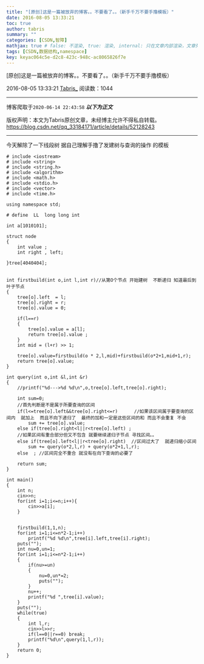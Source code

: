 ```yaml
---
title: "[原创]这是一篇被放弃的博客。。不要看了。。（新手千万不要手撸模板）"
date: 2016-08-05 13:33:21
toc: true
author: tabris
summary: ""
categories: [CSDN,智障]
mathjax: true # false: 不渲染, true: 渲染, internal: 只在文章内部渲染，文章列表中不渲染
tags: [CSDN,数据结构,namespace]
key: keyac064c5e-d2c8-423c-948c-ac8065826f7e
---
```


[原创]这是一篇被放弃的博客。。不要看了。。（新手千万不要手撸模板）

2016-08-05 13:33:21  [Tabris_](https://me.csdn.net/qq_33184171) 阅读数：1044

---

博客爬取于`2020-06-14 22:43:58`
***以下为正文***

版权声明：本文为Tabris原创文章，未经博主允许不得私自转载。
https://blog.csdn.net/qq_33184171/article/details/52128243

<!-- more -->

---

今天解除了一下线段树  据自己理解手撸了发建树与查询的操作  的模板
```Segment tree
# include <iostream>
# include <string>
# include <string.h>
# include <algorithm>
# include <math.h>
# include <stdio.h>
# include <vector>
# include <time.h>

using namespace std;

# define  LL  long long int 

int a[1010101];

struct node
{
    int value ;
    int right , left;
    
}tree[4040404];


int firstbuild(int o,int l,int r)//从第O个节点 开始建树  不断递归 知道最后到叶子节点
{
    tree[o].left  = l;
	tree[o].right = r;
	tree[o].value = 0;

    if(l==r)
    {
    	tree[o].value = a[l];
        return tree[o].value ;
    }
    int mid = (l+r) >> 1;

    tree[o].value=firstbuild(o * 2,l,mid)+firstbuild(o*2+1,mid+1,r);
	return tree[o].value;
}

int query(int o,int &l,int &r)
{
	//printf("%d--->%d %d\n",o,tree[o].left,tree[o].right); 
	
    int sum=0;
    //首先判断是不是属于所要查询的区间   
    if(l<=tree[o].left&&tree[o].right<=r)      //如果该区间属于要查询的区间内  就加上  而且不向下递归了  最终的加和一定是这些区间的和 而且不会重复 不会
        sum += tree[o].value;
    else if(tree[o].right<l||r<tree[o].left) ;
    //如果区间有重合部分但又不包含 就要继续递归子节点 寻找区间。。 
 	else if(tree[o].left<l||r<tree[o].right)  //区间过大了  就递归缩小区间
        sum += query(o*2,l,r) + query(o*2+1,l,r);
    else  ; //区间完全不重合 就没有在向下查询的必要了 
	  
    return sum;
}

int main()
{
	int n;
	cin>>n;
	for(int i=1;i<=n;i++){
		cin>>a[i];
	}
		
	
	firstbuild(1,1,n);
	for(int i=1;i<=n*2-1;i++)
		printf("%d %d\n",tree[i].left,tree[i].right); 
	puts("");
	int nu=0,un=1;
    for(int i=1;i<=n*2-1;i++)
    {
        if(nu>=un)
        {
            nu=0,un*=2;
            puts("");
        }
        nu++;
        printf("%d ",tree[i].value);
    }
    puts("");
    while(true)
	{
		int l,r;
		cin>>l>>r;
		if(l==0||r==0) break;
		printf("%d\n",query(1,l,r));
	}
	return 0;
} 
```

